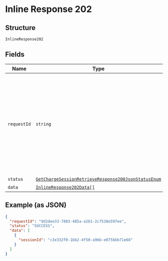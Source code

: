 
# Inline Response 202

## Structure

`InlineResponse202`

## Fields

| Name | Type | Tags | Description |
|  --- | --- | --- | --- |
| `requestId` | `string` | Required | Mandatory UUID (according to RFC 4122 standards) for requests and responses. This will be played back in the response from the request. |
| `status` | [`GetChargeSessionRetrieveResponse200JsonStatusEnum`](../../doc/models/get-charge-session-retrieve-response-200-json-status-enum.md) | Required | - |
| `data` | [`InlineResponse202Data[]`](../../doc/models/inline-response-202-data.md) | Required | - |

## Example (as JSON)

```json
{
  "requestId": "9d2dee33-7803-485a-a2b1-2c7538e597ee",
  "status": "SUCCESS",
  "data": [
    {
      "sessionId": "c3e332f0-1bb2-4f50-a96b-e075bbb71e68"
    }
  ]
}
```

